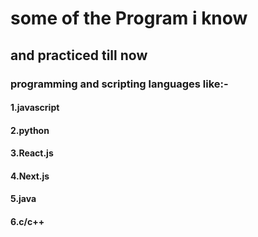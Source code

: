    # some of the Program i know
## and practiced till now
### programming and scripting languages like:-
#### 1.javascript

#### 2.python

#### 3.React.js

#### 4.Next.js

#### 5.java

#### 6.c/c++
